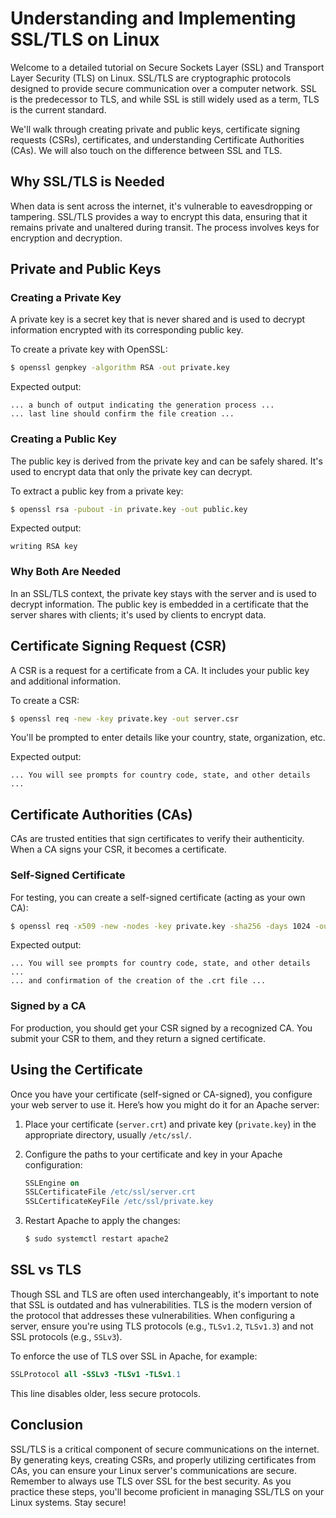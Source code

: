 # Understanding and Implementing SSL/TLS on Linux

Welcome to a detailed tutorial on Secure Sockets Layer (SSL) and Transport Layer Security (TLS) on Linux. SSL/TLS are cryptographic protocols designed to provide secure communication over a computer network. SSL is the predecessor to TLS, and while SSL is still widely used as a term, TLS is the current standard.

We'll walk through creating private and public keys, certificate signing requests (CSRs), certificates, and understanding Certificate Authorities (CAs). We will also touch on the difference between SSL and TLS.

## Why SSL/TLS is Needed

When data is sent across the internet, it's vulnerable to eavesdropping or tampering. SSL/TLS provides a way to encrypt this data, ensuring that it remains private and unaltered during transit. The process involves keys for encryption and decryption.

## Private and Public Keys

### Creating a Private Key

A private key is a secret key that is never shared and is used to decrypt information encrypted with its corresponding public key.

To create a private key with OpenSSL:

```bash
$ openssl genpkey -algorithm RSA -out private.key
```

Expected output:

```
... a bunch of output indicating the generation process ...
... last line should confirm the file creation ...
```

### Creating a Public Key

The public key is derived from the private key and can be safely shared. It's used to encrypt data that only the private key can decrypt.

To extract a public key from a private key:

```bash
$ openssl rsa -pubout -in private.key -out public.key
```

Expected output:

```
writing RSA key
```

### Why Both Are Needed

In an SSL/TLS context, the private key stays with the server and is used to decrypt information. The public key is embedded in a certificate that the server shares with clients; it's used by clients to encrypt data.

## Certificate Signing Request (CSR)

A CSR is a request for a certificate from a CA. It includes your public key and additional information.

To create a CSR:

```bash
$ openssl req -new -key private.key -out server.csr
```

You'll be prompted to enter details like your country, state, organization, etc.

Expected output:

```
... You will see prompts for country code, state, and other details ...
```

## Certificate Authorities (CAs)

CAs are trusted entities that sign certificates to verify their authenticity. When a CA signs your CSR, it becomes a certificate.

### Self-Signed Certificate

For testing, you can create a self-signed certificate (acting as your own CA):

```bash
$ openssl req -x509 -new -nodes -key private.key -sha256 -days 1024 -out server.crt
```

Expected output:

```
... You will see prompts for country code, state, and other details ...
... and confirmation of the creation of the .crt file ...
```

### Signed by a CA

For production, you should get your CSR signed by a recognized CA. You submit your CSR to them, and they return a signed certificate.

## Using the Certificate

Once you have your certificate (self-signed or CA-signed), you configure your web server to use it. Here’s how you might do it for an Apache server:

1. Place your certificate (`server.crt`) and private key (`private.key`) in the appropriate directory, usually `/etc/ssl/`.
2. Configure the paths to your certificate and key in your Apache configuration:

   ```apache
   SSLEngine on
   SSLCertificateFile /etc/ssl/server.crt
   SSLCertificateKeyFile /etc/ssl/private.key
   ```

3. Restart Apache to apply the changes:

   ```bash
   $ sudo systemctl restart apache2
   ```

## SSL vs TLS

Though SSL and TLS are often used interchangeably, it's important to note that SSL is outdated and has vulnerabilities. TLS is the modern version of the protocol that addresses these vulnerabilities. When configuring a server, ensure you're using TLS protocols (e.g., `TLSv1.2`, `TLSv1.3`) and not SSL protocols (e.g., `SSLv3`).

To enforce the use of TLS over SSL in Apache, for example:

```apache
SSLProtocol all -SSLv3 -TLSv1 -TLSv1.1
```

This line disables older, less secure protocols.

## Conclusion

SSL/TLS is a critical component of secure communications on the internet. By generating keys, creating CSRs, and properly utilizing certificates from CAs, you can ensure your Linux server's communications are secure. Remember to always use TLS over SSL for the best security. As you practice these steps, you'll become proficient in managing SSL/TLS on your Linux systems. Stay secure!